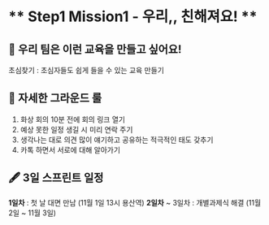 # ** Step1 Mission1 - 우리,, 친해져요! **


## 📄 우리 팀은 이런 교육을 만들고 싶어요!
  초심찾기 : 초심자들도 쉽게 들을 수 있는 교육 만들기

## 📌 자세한 그라운드 룰
  1. 화상 회의 10분 전에 회의 링크 열기
  2. 예상 못한 일정 생길 시 미리 연락 주기
  3. 생각나는 대로 의견 많이 얘기하고 공유하는 적극적인 태도 갖추기
  4. 카톡 하면서 서로에 대해 알아가기

## 🖋 3일 스프린트 일정
  **1일차** : 첫 날 대면 만남 (11월 1일 13시 용산역)
  **2일차** ~ 3일차 : 개별과제식 해결 (11월 2일 ~ 11월 3일)